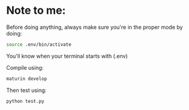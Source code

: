 # Note to me:
Before doing anything, always make sure you're in the proper mode by doing:
```sh
source .env/bin/activate
```
You'll know when your terminal starts with (.env)

Compile using:
```sh 
maturin develop
```

Then test using:
```sh
python test.py
```